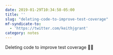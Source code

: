 ```yaml
---
date: 2019-01-29T10:34:58-05:00
title: ''
slug: "deleting-code-to-improve-test-coverage"
mf-syndicate-to:
  - 'https://twitter.com/keithjgrant'
category: notes
---
```

Deleting code to improve test coverage 💪🏻
